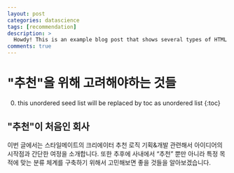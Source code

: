```yaml
---
layout: post
categories: datascience
tags: [recommendation]
description: >
  Howdy! This is an example blog post that shows several types of HTML content supported in this theme.
comments: true
---
```


# "추천"을 위해 고려해야하는 것들

0. this unordered seed list will be replaced by toc as unordered list
{:toc}

## "추천"이 처음인 회사
이번 글에서는 스타일메이트의 크리에이터 추천 로직 기획&개발 관련해서 아이디어의 시작점과 간단한 여정을 소개합니다. 또한 추후에 사내에서 “추천” 뿐만 아니라 특정 목적에 맞는 분류 체계를 구축하기 위해서 고민해보면 좋을 것들을 알아보겠습니다.